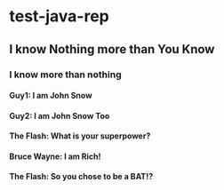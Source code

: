# test-java-rep
## I know Nothing more than You Know
### I know more than nothing
#### Guy1: I am John Snow
#### Guy2: I am John Snow Too
#### The Flash: What is your superpower?
#### Bruce Wayne: I am Rich!
#### The Flash: So you chose to be a BAT!?
